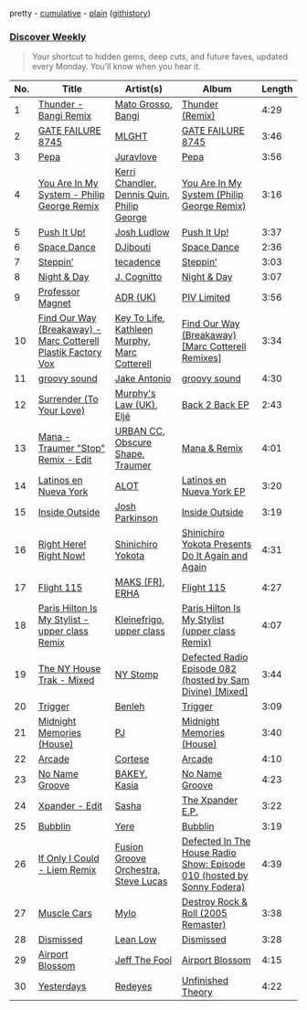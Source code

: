 pretty - [cumulative](/playlists/cumulative/Discover%20Weekly.md) - [plain](/playlists/plain/37i9dQZEVXcERLiUqU2pJX) ([githistory](https://github.githistory.xyz/vitokorn/spotify-playlist-archive/blob/master/playlists/plain/37i9dQZEVXcERLiUqU2pJX))
### [Discover Weekly](https://open.spotify.com/playlist/37i9dQZEVXcERLiUqU2pJX)

> Your shortcut to hidden gems, deep cuts, and future faves, updated every Monday. You’ll know when you hear it.

| No. | Title | Artist(s) | Album | Length |
|---|---|---|---|---|
| 1 | [Thunder - Bangi Remix](https://open.spotify.com/track/6KPIRgPaEGJxerCpBNTfsm) | [Mato Grosso](https://open.spotify.com/artist/4BgtGbf6tJlT4TxzIHKSlM), [Bangi](https://open.spotify.com/artist/4lEAIuvfZ8flvAGsW60HUH) | [Thunder (Remix)](https://open.spotify.com/album/7miLSixZ8I0EA1PEW6oVU2) | 4:29 |
| 2 | [GATE FAILURE 8745](https://open.spotify.com/track/0z9U9vMBfqEkdf3BxA8rDx) | [MLGHT](https://open.spotify.com/artist/78vUYTf2qz90lXbkyZTtEU) | [GATE FAILURE 8745](https://open.spotify.com/album/4G5wJAaF1RGWQqcTSJWO7G) | 3:46 |
| 3 | [Pepa](https://open.spotify.com/track/7svtmHQyMTLfsw6GTgqWle) | [Juravlove](https://open.spotify.com/artist/1KhnOJDR8KGk3Q3plUJ6Uo) | [Pepa](https://open.spotify.com/album/4j6hefKWdXCBtlzpN4cLV7) | 3:56 |
| 4 | [You Are In My System - Philip George Remix](https://open.spotify.com/track/0hIa0aOhFV9sZhtRdNcYPo) | [Kerri Chandler](https://open.spotify.com/artist/7nqpEU6DCHkNtK1bYsyS3W), [Dennis Quin](https://open.spotify.com/artist/1iaGffGcjxdzSFkwfCN2Ul), [Philip George](https://open.spotify.com/artist/0Q9slhIaEgg190iG8udYIV) | [You Are In My System (Philip George Remix)](https://open.spotify.com/album/1AQ1S6l99M7Z1ldeV1e8hY) | 3:16 |
| 5 | [Push It Up!](https://open.spotify.com/track/4qIaUgJH1fYRJ8E4ENgezm) | [Josh Ludlow](https://open.spotify.com/artist/1LphufDWflOQPlEPW2oruD) | [Push It Up!](https://open.spotify.com/album/4SP1WGwjWU7XoAKDQUAIv3) | 3:37 |
| 6 | [Space Dance](https://open.spotify.com/track/4RhTUOsWIT1R97yqcnNF6s) | [DJibouti](https://open.spotify.com/artist/2PyUWRpP3uy6MrZB1rPxQw) | [Space Dance](https://open.spotify.com/album/0YUBPUwfJ0nALtB2lIRu39) | 2:36 |
| 7 | [Steppin’](https://open.spotify.com/track/3BGleAzXiiaOZ1QVD20l1d) | [tecadence](https://open.spotify.com/artist/2ltWZ6i2LB7Z9adLeDDpUK) | [Steppin’](https://open.spotify.com/album/2ZWAkr7IfAPcffResW8h1N) | 3:03 |
| 8 | [Night & Day](https://open.spotify.com/track/6RGDQUwnS5Bd6O6SAFG7r8) | [J. Cognitto](https://open.spotify.com/artist/19770aFQnsVbdMJQYngSmA) | [Night & Day](https://open.spotify.com/album/7xhAFHF3bssrLpOY5tlWym) | 3:07 |
| 9 | [Professor Magnet](https://open.spotify.com/track/471GZiq9tMUkSeizzqQ8Jq) | [ADR (UK)](https://open.spotify.com/artist/3IMrOdTFlakSWfVl6DKMub) | [PIV Limited](https://open.spotify.com/album/4rrm2fgvuspnknfX0XvnKE) | 3:56 |
| 10 | [Find Our Way (Breakaway) - Marc Cotterell Plastik Factory Vox](https://open.spotify.com/track/0J0LT6MEzN3Kwb4nalvl1B) | [Key To Life](https://open.spotify.com/artist/6WenpbjcPCj6MIhb3sVydR), [Kathleen Murphy](https://open.spotify.com/artist/08acDzEAMcCthzTzLSnRlW), [Marc Cotterell](https://open.spotify.com/artist/56rB5otSSzWdlQAJGAEo8q) | [Find Our Way (Breakaway) [Marc Cotterell Remixes]](https://open.spotify.com/album/7ftVkUBSvbqX3UtYarmZwu) | 3:34 |
| 11 | [groovy sound](https://open.spotify.com/track/6y9ZHB5YdYkWzGTwOt7GtV) | [Jake Antonio](https://open.spotify.com/artist/5jpgPXIFQ0RzKw2IHyS8JC) | [groovy sound](https://open.spotify.com/album/3eMtNEEmPfzUohZ5M34NWf) | 4:30 |
| 12 | [Surrender (To Your Love)](https://open.spotify.com/track/7hAZ00nTH4dRExuYdGOXbr) | [Murphy's Law (UK)](https://open.spotify.com/artist/1q85MRE0aEF6NfZQdlMrl1), [Eljé](https://open.spotify.com/artist/0xCxVPeq1nmkqrYIEcNodO) | [Back 2 Back EP](https://open.spotify.com/album/53WyFS0bhSNDZ3TrfAJzI9) | 2:43 |
| 13 | [Mana - Traumer "Stop" Remix - Edit](https://open.spotify.com/track/1ELEXLLWDQXY78SfXMoZy0) | [URBAN CC](https://open.spotify.com/artist/1beunTtJdnQMKxmCQJ0VMh), [Obscure Shape](https://open.spotify.com/artist/6RLKERK1S5PKg3dLhzM0ZB), [Traumer](https://open.spotify.com/artist/55qp3isnfx4ZKPHw5oP4eh) | [Mana & Remix](https://open.spotify.com/album/5fqcM5tVXKHJubbcPd8hJY) | 4:01 |
| 14 | [Latinos en Nueva York](https://open.spotify.com/track/2EzfemCmk52vL1eJCO6ax3) | [ALOT](https://open.spotify.com/artist/06lUobf6U97iIFl8BOzgEV) | [Latinos en Nueva York EP](https://open.spotify.com/album/1Jp9ylIDzDVVmIXLz2cX9R) | 3:20 |
| 15 | [Inside Outside](https://open.spotify.com/track/04t2kWXPJJsQvGzy9jD0Hs) | [Josh Parkinson](https://open.spotify.com/artist/0ROQVBsPJtbUF13Bz5DgW2) | [Inside Outside](https://open.spotify.com/album/0dbPM8T4xrbvX2RjQ3HMfR) | 3:19 |
| 16 | [Right Here! Right Now!](https://open.spotify.com/track/4n9lVLJfHKtu7ogdcTOUdZ) | [Shinichiro Yokota](https://open.spotify.com/artist/37CyZqs6qCIOn5nj7L04bV) | [Shinichiro Yokota Presents Do It Again and Again](https://open.spotify.com/album/6mZgfFzwF7kWToQgcUh9me) | 4:31 |
| 17 | [Flight 115](https://open.spotify.com/track/0seMAdLWkMMXXenwjyUWJ6) | [MAKS (FR)](https://open.spotify.com/artist/0C3AuNGBY39ioSTA79TzMz), [ERHA](https://open.spotify.com/artist/1cJYrUDjb9XpXiQ8fdbECw) | [Flight 115](https://open.spotify.com/album/5k72fW1hHoQv5sRR82iGM8) | 4:27 |
| 18 | [Paris Hilton Is My Stylist - upper class Remix](https://open.spotify.com/track/3WWp8eZNKQ84iti5dna7dZ) | [Kleinefrigo](https://open.spotify.com/artist/4Ds8tVensycYF6njpyIupZ), [upper class](https://open.spotify.com/artist/2NtGuhjeGjxetrptLSQHV0) | [Paris Hilton Is My Stylist (upper class Remix)](https://open.spotify.com/album/2S1TPRGmiiyzPSDN4mPO20) | 4:07 |
| 19 | [The NY House Trak - Mixed](https://open.spotify.com/track/73TBBqRIjEFpFhT0WMVqec) | [NY Stomp](https://open.spotify.com/artist/3wxHsTExb0WzAUIzjzKRjL) | [Defected Radio Episode 082 (hosted by Sam Divine) [Mixed]](https://open.spotify.com/album/1gpbzs4zrVrHG1hqrdKjwS) | 3:44 |
| 20 | [Trigger](https://open.spotify.com/track/4vCRfyRUe5Cb9zhiUZIKji) | [Benleh](https://open.spotify.com/artist/5Ye67Vh00LWtpEAWDx8Swm) | [Trigger](https://open.spotify.com/album/6z7SQLPhMjaPCKEJKNy2i0) | 3:09 |
| 21 | [Midnight Memories (House)](https://open.spotify.com/track/0w2BhVxO7chT4noZ0HsyOM) | [PJ](https://open.spotify.com/artist/1D94AtRDjUWq9Ai1kw2Vn2) | [Midnight Memories (House)](https://open.spotify.com/album/5ZGm0RPWeBhNRUkYXiVmh9) | 3:40 |
| 22 | [Arcade](https://open.spotify.com/track/2HRjkcbOq8us1lf5tijlQN) | [Cortese](https://open.spotify.com/artist/60Fn82pTq3Z4vyJPgBjH77) | [Arcade](https://open.spotify.com/album/49BFhrvP7gzu2OmMnZPQlL) | 4:10 |
| 23 | [No Name Groove](https://open.spotify.com/track/44m3n7H0Fn7FrxFi8rfQAf) | [BAKEY](https://open.spotify.com/artist/49du30vgnQZT13tyjnrspT), [Kasia](https://open.spotify.com/artist/5tPOVi066GG3dVIuLGOYrX) | [No Name Groove](https://open.spotify.com/album/0rknB5AlY9eUwBFXgRrNWY) | 4:23 |
| 24 | [Xpander - Edit](https://open.spotify.com/track/75653mwqn2ikumvrHuhEKf) | [Sasha](https://open.spotify.com/artist/6u4jLGLPuarS3i2XWHVxoS) | [The Xpander E.P.](https://open.spotify.com/album/2xnwMwLUMQOquTnjLOuh6Q) | 3:22 |
| 25 | [Bubblin](https://open.spotify.com/track/0lA5qjRCUSnmfcy3OouJJv) | [Yere](https://open.spotify.com/artist/4lzDszfgtJrnmeBfDu9dt7) | [Bubblin](https://open.spotify.com/album/1FWDlT6YevMju7AHGLimSr) | 3:19 |
| 26 | [If Only I Could - Liem Remix](https://open.spotify.com/track/2mHwBzvCXG65I9SGMaN0ij) | [Fusion Groove Orchestra](https://open.spotify.com/artist/5dbNNPwNz9OSAz7uCXbiO4), [Steve Lucas](https://open.spotify.com/artist/1GcvRJGE1NB42F1XUVcA8S) | [Defected In The House Radio Show: Episode 010 (hosted by Sonny Fodera)](https://open.spotify.com/album/1L8uTVWJrjLPkyGsTm2QOC) | 4:39 |
| 27 | [Muscle Cars](https://open.spotify.com/track/4Q33TtSeq7ybGQDBgoKRRj) | [Mylo](https://open.spotify.com/artist/5YjEVrNMrIRw2xGbjTN6Ti) | [Destroy Rock & Roll (2005 Remaster)](https://open.spotify.com/album/2wdHHEDHe9dw71xVl1EgJZ) | 3:38 |
| 28 | [Dismissed](https://open.spotify.com/track/1Da8SES2dyGLVKDQ9DLV3o) | [Lean Low](https://open.spotify.com/artist/7A9q57PZ1UYY61rQVQKNUz) | [Dismissed](https://open.spotify.com/album/0zHzLJvH0WbvLkGjpYOdlN) | 3:28 |
| 29 | [Airport Blossom](https://open.spotify.com/track/76UVXv4Q3dxoboqNy07ot0) | [Jeff The Fool](https://open.spotify.com/artist/6ecEpamJKkgb4604pUpCTp) | [Airport Blossom](https://open.spotify.com/album/3xq8FzxuWwcyTYJUIt6SHD) | 4:15 |
| 30 | [Yesterdays](https://open.spotify.com/track/2Iq5hEGqrYwvfUgRi1joLR) | [Redeyes](https://open.spotify.com/artist/6bFVG82TmMLbnFFBqG9LYa) | [Unfinished Theory](https://open.spotify.com/album/2AnIF4KVlVM6RY8WuzSPgn) | 4:22 |